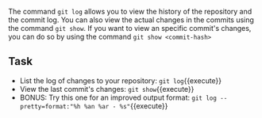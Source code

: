 The command `git log` allows you to view the history of the repository and the commit log. You can also view the actual changes in the commits using the command `git show`. If you want to view an specific commit's changes, you can do so by using the command `git show <commit-hash>`


## Task

- List the log of changes to your repository: `git log`{{execute}}
- View the last commit's changes: `git show`{{execute}}
- BONUS: Try this one for an improved output format: `git log --pretty=format:"%h %an %ar - %s"`{{execute}}

